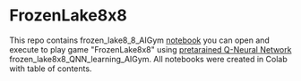 # FrozenLake8x8

This repo contains frozen_lake8_8_AIGym [notebook](https://github.com/HannaDGit/FrozenLake8x8/blob/main/frozen_lake8_8_AIGym.ipynb)
you can open and execute to play game "FrozenLake8x8" using [pretarained Q-Neural Network](https://github.com/HannaDGit/FrozenLake8x8/blob/main/frozen_lake8x8_QNN_learning_AIGym.ipynb) frozen_lake8x8_QNN_learning_AIGym. 
All notebooks were created in Colab with table of contents.
